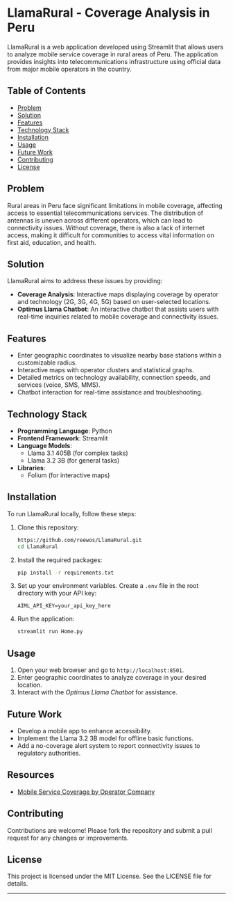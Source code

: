# LlamaRural - Coverage Analysis in Peru

LlamaRural is a web application developed using Streamlit that allows users to analyze mobile service coverage in rural areas of Peru. The application provides insights into telecommunications infrastructure using official data from major mobile operators in the country.

## Table of Contents

- [Problem](#problem)
- [Solution](#solution)
- [Features](#features)
- [Technology Stack](#technology-stack)
- [Installation](#installation)
- [Usage](#usage)
- [Future Work](#future-work)
- [Contributing](#contributing)
- [License](#license)

## Problem

Rural areas in Peru face significant limitations in mobile coverage, affecting access to essential telecommunications services. The distribution of antennas is uneven across different operators, which can lead to connectivity issues. Without coverage, there is also a lack of internet access, making it difficult for communities to access vital information on first aid, education, and health.

## Solution

LlamaRural aims to address these issues by providing:

- **Coverage Analysis**: Interactive maps displaying coverage by operator and technology (2G, 3G, 4G, 5G) based on user-selected locations.
- **Optimus Llama Chatbot**: An interactive chatbot that assists users with real-time inquiries related to mobile coverage and connectivity issues.

## Features

- Enter geographic coordinates to visualize nearby base stations within a customizable radius.
- Interactive maps with operator clusters and statistical graphs.
- Detailed metrics on technology availability, connection speeds, and services (voice, SMS, MMS).
- Chatbot interaction for real-time assistance and troubleshooting.

## Technology Stack

- **Programming Language**: Python
- **Frontend Framework**: Streamlit
- **Language Models**: 
  - Llama 3.1 405B (for complex tasks)
  - Llama 3.2 3B (for general tasks)
- **Libraries**: 
  - Folium (for interactive maps)

## Installation

To run LlamaRural locally, follow these steps:

1. Clone this repository:
   ```bash
   https://github.com/reewos/LlamaRural.git
   cd LlamaRural
   ```

2. Install the required packages:
   ```bash
   pip install -r requirements.txt
   ```

3. Set up your environment variables. Create a `.env` file in the root directory with your API key:
   ```plaintext
   AIML_API_KEY=your_api_key_here
   ```

4. Run the application:
   ```bash
   streamlit run Home.py
   ```

## Usage

1. Open your web browser and go to `http://localhost:8501`.
2. Enter geographic coordinates to analyze coverage in your desired location.
3. Interact with the *Optimus Llama Chatbot* for assistance.

## Future Work

- Develop a mobile app to enhance accessibility.
- Implement the Llama 3.2 3B model for offline basic functions.
- Add a no-coverage alert system to report connectivity issues to regulatory authorities.

## Resources

- [Mobile Service Coverage by Operator Company](https://www.datosabiertos.gob.pe/dataset/cobertura-de-servicio-m%C3%B3vil-por-empresa-operadora)

## Contributing

Contributions are welcome! Please fork the repository and submit a pull request for any changes or improvements.

## License

This project is licensed under the MIT License. See the LICENSE file for details.

---